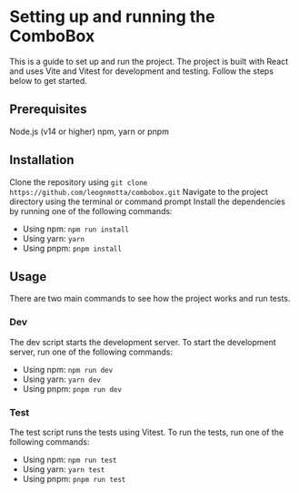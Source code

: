 # Setting up and running the ComboBox
This is a guide to set up and run the project. The project is built with React and uses Vite and Vitest for development and testing. Follow the steps below to get started.

## Prerequisites
Node.js (v14 or higher)
npm, yarn or pnpm

## Installation
Clone the repository using `git clone https://github.com/leognmotta/combobox.git`
Navigate to the project directory using the terminal or command prompt
Install the dependencies by running one of the following commands:

* Using npm: `npm run install`
* Using yarn: `yarn`
* Using pnpm: `pnpm install`

## Usage
There are two main commands to see how the project works and run tests.

### Dev
The dev script starts the development server. To start the development server, run one of the following commands:

* Using npm: `npm run dev`
* Using yarn: `yarn dev`
* Using pnpm: `pnpm run dev`

### Test
The test script runs the tests using Vitest. To run the tests, run one of the following commands:

* Using npm: `npm run test`
* Using yarn: `yarn test`
* Using pnpm: `pnpm run test`